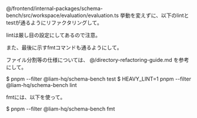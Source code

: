 @/frontend/internal-packages/schema-bench/src/workspace/evaluation/evaluation.ts 挙動を変えずに、以下のlintとtestが通るようにリファクタリングして。

lintは厳し目の設定にしてあるので注意。

また、最後に示すfmtコマンドも通るようにして。

ファイル分割等の仕様については、 @/directory-refactoring-guide.md を参考にして。

$ pnpm --filter @liam-hq/schema-bench test
$ HEAVY_LINT=1 pnpm --filter @liam-hq/schema-bench lint

fmtには、以下を使って。

$ pnpm --filter @liam-hq/schema-bench fmt

